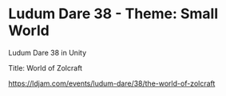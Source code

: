 # Ludum Dare 38 - Theme: Small World
Ludum Dare 38 in Unity

Title: World of Zolcraft

https://ldjam.com/events/ludum-dare/38/the-world-of-zolcraft
